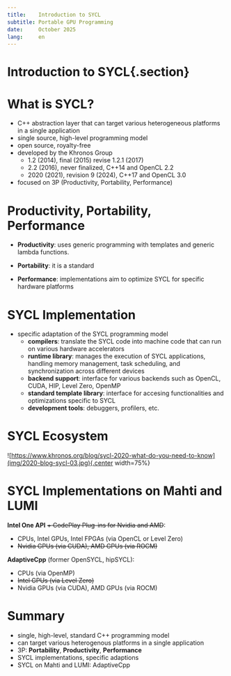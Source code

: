 ```yaml
---
title:    Introduction to SYCL
subtitle: Portable GPU Programming
date:     October 2025
lang:     en
---
```


# Introduction to SYCL{.section}

# What is SYCL?

 - C++ abstraction layer that can target various heterogeneous platforms in a single application
 - single source, high-level programming model
 - open source, royalty-free
 - developed by the Khronos Group 
    - 1.2 (2014), final (2015) revise 1.2.1 (2017)
    - 2.2 (2016), never finalized, C++14 and OpenCL 2.2
    - 2020 (2021), revision 9 (2024), C++17 and OpenCL 3.0
 - focused on 3P (Productivity, Portability, Performance)


# Productivity, Portability, Performance

 - **Productivity**: uses generic programming with templates and generic lambda functions.


 - **Portability**: it is a standard


 - **Performance**: implementations aim to optimize SYCL for specific hardware platforms

# SYCL Implementation


  - specific  adaptation of the SYCL programming model
    - **compilers**:  translate the SYCL code into machine code that can run on various hardware accelerators
    - **runtime library**: manages the execution of SYCL applications, handling  memory management, task scheduling, and synchronization across different devices
    - **backend support**: interface for various backends such as OpenCL, CUDA, HIP,  Level Zero, OpenMP
    - **standard template library**: interface for accesing functionalities and optimizations specific to SYCL
    - **development tools**: debuggers, profilers, etc.


# SYCL Ecosystem

![https://www.khronos.org/blog/sycl-2020-what-do-you-need-to-know](img/2020-blog-sycl-03.jpg){.center width=75%}


# SYCL Implementations on Mahti and LUMI

**Intel One API** ~~+ CodePlay Plug-ins for Nvidia and AMD~~:

  - CPUs, Intel GPUs, Intel FPGAs (via OpenCL or Level Zero)
  - ~~Nvidia GPUs (via CUDA), AMD GPUs (via ROCM)~~

**AdaptiveCpp** (former OpenSYCL, hipSYCL):

  - CPUs (via OpenMP)
  - ~~Intel GPUs (via Level Zero)~~
  - Nvidia GPUs (via CUDA), AMD GPUs (via ROCM)



# Summary

 - single, high-level, standard C++  programming model 
 - can target various heterogenous platforms in a single application
 - 3P: **Portability**, **Productivity**, **Performance**
 - SYCL implementations, specific adaptions 
 - SYCL on Mahti and LUMI: AdaptiveCpp
